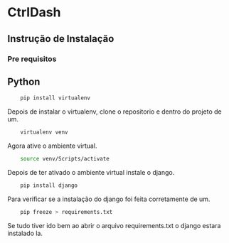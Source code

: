 # CtrlDash

## Instrução de Instalação

### Pre requisitos

## Python


```bash
    pip install virtualenv
```

Depois de instalar o virtualenv, clone o repositorio e dentro do projeto de um.

```bash
    virtualenv venv
```

Agora ative o ambiente virtual.

```bash
    source venv/Scripts/activate
```

Depois de ter ativado o ambiente virtual instale o django.

```bash
    pip install django
```

Para verificar se a instalação do django foi feita corretamente de um.

```bash
    pip freeze > requirements.txt
```

Se tudo tiver ido bem ao abrir o arquivo requirements.txt o django estara instalado la.